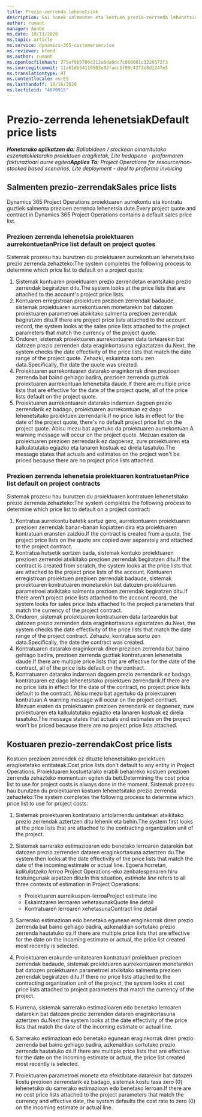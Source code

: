 ```yaml
---
title: Prezio-zerrenda lehenetsiak
description: Gai honek salmenten eta kostuen prezio-zerrenda lehenetsiei buruzko informazioa eskaintzen du Project Operations-en.
author: rumant
manager: Annbe
ms.date: 10/13/2020
ms.topic: article
ms.service: dynamics-365-customerservice
ms.reviewer: kfend
ms.author: rumant
ms.openlocfilehash: 275ef9b9706d212a6da0dc7c060081c3226572f3
ms.sourcegitcommit: 11a61db54119503e82faec5f99c4273e8d1247e5
ms.translationtype: HT
ms.contentlocale: eu-ES
ms.lasthandoff: 10/16/2020
ms.locfileid: "4070915"
---
```

# <a name="default-price-lists"></a><span data-ttu-id="a9ec7-103">Prezio-zerrenda lehenetsiak</span><span class="sxs-lookup"><span data-stu-id="a9ec7-103">Default price lists</span></span>

<span data-ttu-id="a9ec7-104">_**Honetarako aplikatzen da:** Baliabideen / stockean oinarritutako eszenatokietarako proiektuen eragiketak, Lite hedapena - proformaren fakturazioari aurre egitea_</span><span class="sxs-lookup"><span data-stu-id="a9ec7-104">_**Applies To:** Project Operations for resource/non-stocked based scenarios, Lite deployment - deal to proforma invoicing_</span></span>

## <a name="sales-price-lists"></a><span data-ttu-id="a9ec7-105">Salmenten prezio-zerrendak</span><span class="sxs-lookup"><span data-stu-id="a9ec7-105">Sales price lists</span></span>

<span data-ttu-id="a9ec7-106">Dynamics 365 Project Operations proiektuaren aurrekontu eta kontratu guztiek salmenta prezioen zerrenda lehenetsia dute.</span><span class="sxs-lookup"><span data-stu-id="a9ec7-106">Every project quote and contract in Dynamics 365 Project Operations contains a default sales price list.</span></span> 

### <a name="price-list-default-on-project-quotes"></a><span data-ttu-id="a9ec7-107">Prezioen zerrenda lehenetsia proiektuaren aurrekontuetan</span><span class="sxs-lookup"><span data-stu-id="a9ec7-107">Price list default on project quotes</span></span>
<span data-ttu-id="a9ec7-108">Sistemak prozesu hau burutzen du proiektuaren aurrekontuan lehenetsitako prezio zerrenda zehazteko:</span><span class="sxs-lookup"><span data-stu-id="a9ec7-108">The system completes the following process to determine which price list to default on a project quote:</span></span>

1. <span data-ttu-id="a9ec7-109">Sistemak kontuaren proiektuaren prezio zerrendetan erantsitako prezio zerrendak begiratzen ditu.</span><span class="sxs-lookup"><span data-stu-id="a9ec7-109">The system looks at the price lists that are attached to the account's project price lists.</span></span> 
2. <span data-ttu-id="a9ec7-110">Kontuaren erregistroan proiektuen prezioen zerrendak badaude, sistemak proiektuaren aurrekontuaren monetarekin bat datozen proiektuaren parametroei atxikitako salmenta prezioen zerrendak begiratzen ditu.</span><span class="sxs-lookup"><span data-stu-id="a9ec7-110">If there are project price lists attached to the account record, the system looks at the sales price lists attached to the project parameters that match the currency of the project quote.</span></span>
3. <span data-ttu-id="a9ec7-111">Ondoren, sistemak proiektuaren aurrekontuaren data tartearekin bat datozen prezio zerrenden data eraginkortasuna egiaztatzen du.</span><span class="sxs-lookup"><span data-stu-id="a9ec7-111">Next, the system checks the date effectivity of the price lists that match the date range of the project quote.</span></span> <span data-ttu-id="a9ec7-112">Zehazki, eskaintza sortu zen data.</span><span class="sxs-lookup"><span data-stu-id="a9ec7-112">Specifically, the date the quote was created.</span></span>
4. <span data-ttu-id="a9ec7-113">Proiektuaren aurrekontuaren datarako eraginkorrak diren prezioen zerrenda bat baino gehiago badira, prezioen zerrenda guztiak proiektuaren aurrekontuan lehenetsita daude.</span><span class="sxs-lookup"><span data-stu-id="a9ec7-113">If there are multiple price lists that are effective for the date of the project quote, all of the price lists default on the project quote.</span></span>
5. <span data-ttu-id="a9ec7-114">Proiektuaren aurrekontuaren datarako indarrean dagoen prezio zerrendarik ez badago, proiektuaren aurrekontuan ez dago lehenetsitako proiektuen zerrendarik.</span><span class="sxs-lookup"><span data-stu-id="a9ec7-114">If no price lists in effect for the date of the project quote, there's no default project price list on the project quote.</span></span> <span data-ttu-id="a9ec7-115">Abisu mezu bat agertuko da proiektuaren aurrekontuan.</span><span class="sxs-lookup"><span data-stu-id="a9ec7-115">A warning message will occur on the project quote.</span></span> <span data-ttu-id="a9ec7-116">Mezuan esaten da proiektuaren prezioen zerrendarik ez dagoenez, zure proiektuaren eta kalkulatutako egiazko eta lanaren kostuak ez direla tasatuko.</span><span class="sxs-lookup"><span data-stu-id="a9ec7-116">The message states that actuals and estimates on the project won't be priced because there are no project price lists attached.</span></span>

### <a name="price-list-default-on-project-contracts"></a><span data-ttu-id="a9ec7-117">Prezioen zerrenda lehenetsia proiektuaren kontratuetan</span><span class="sxs-lookup"><span data-stu-id="a9ec7-117">Price list default on project contracts</span></span> 
<span data-ttu-id="a9ec7-118">Sistemak prozesu hau burutzen du proiektuaren kontratuen lehenetsitako prezio zerrenda zehazteko:</span><span class="sxs-lookup"><span data-stu-id="a9ec7-118">The system completes the following process to determine which price list to default on a project contract:</span></span>

1. <span data-ttu-id="a9ec7-119">Kontratua aurrekontu batetik sortuz gero, aurrekontuaren proiektuaren prezioen zerrendak banan-banan kopiatzen dira eta proiektuaren kontratuari eransten zaizkio.</span><span class="sxs-lookup"><span data-stu-id="a9ec7-119">If the contract is created from a quote, the project price lists on the quote are copied over separately and attached to the project contract.</span></span>
2. <span data-ttu-id="a9ec7-120">Kontratua hutsetik sortzen bada, sistemak kontuko proiektuaren prezioen zerrendei atxikitako prezioen zerrendak begiratzen ditu.</span><span class="sxs-lookup"><span data-stu-id="a9ec7-120">If the contract is created from scratch, the system looks at the price lists that are attached to the project price lists of the account.</span></span> <span data-ttu-id="a9ec7-121">Kontuaren erregistroan proiektuen prezioen zerrendak badaude, sistemak proiektuaren kontratuaren monetarekin bat datozen proiektuaren parametroei atxikitako salmenta prezioen zerrendak begiratzen ditu.</span><span class="sxs-lookup"><span data-stu-id="a9ec7-121">If there aren't project price lists attached to the account record, the system looks for sales price lists attached to the project parameters that match the currency of the project contract.</span></span>
4. <span data-ttu-id="a9ec7-122">Ondoren, sistemak proiektuaren kontratuaren data tartearekin bat datozen prezio zerrenden data eraginkortasuna egiaztatzen du.</span><span class="sxs-lookup"><span data-stu-id="a9ec7-122">Next, the system checks the date effectivity of the price lists that match the date range of the project contract.</span></span> <span data-ttu-id="a9ec7-123">Zehazki, kontratua sortu zen data.</span><span class="sxs-lookup"><span data-stu-id="a9ec7-123">Specifically, the date the contract was created.</span></span>
5. <span data-ttu-id="a9ec7-124">Kontratuaren datarako eraginkorrak diren prezioen zerrenda bat baino gehiago badira, prezioen zerrenda guztiak kontratuaren lehenetsita daude.</span><span class="sxs-lookup"><span data-stu-id="a9ec7-124">If there are multiple price lists that are effective for the date of the contract, all of the price lists default on the contract.</span></span>
6. <span data-ttu-id="a9ec7-125">Kontratuaren datarako indarrean dagoen prezio zerrendarik ez badago, kontratuaren ez dago lehenetsitako proiektuen zerrendarik.</span><span class="sxs-lookup"><span data-stu-id="a9ec7-125">If there are no price lists in effect for the date of the contract, no project price lists default to the contract.</span></span> <span data-ttu-id="a9ec7-126">Abisu mezu bat agertuko da proiektuaren kontratuan.</span><span class="sxs-lookup"><span data-stu-id="a9ec7-126">A warning message will occur on the project contract.</span></span> <span data-ttu-id="a9ec7-127">Mezuan esaten da proiektuaren prezioen zerrendarik ez dagoenez, zure proiektuaren eta kalkulatutako egiazko eta lanaren kostuak ez direla tasatuko.</span><span class="sxs-lookup"><span data-stu-id="a9ec7-127">The message states that actuals and estimates on the project won't be priced because there are no project price lists attached.</span></span>

## <a name="cost-price-lists"></a><span data-ttu-id="a9ec7-128">Kostuaren prezio-zerrendak</span><span class="sxs-lookup"><span data-stu-id="a9ec7-128">Cost price lists</span></span>

<span data-ttu-id="a9ec7-129">Kostuen prezioen zerrendek ez dituzte lehenetsitako proiektuen eragiketetako entitateak.</span><span class="sxs-lookup"><span data-stu-id="a9ec7-129">Cost price lists don't default to any entity in Project Operations.</span></span> <span data-ttu-id="a9ec7-130">Proiektuaren kostuetarako erabili beharreko kostuen prezioen zerrenda zehazteko momentuan egiten da beti.</span><span class="sxs-lookup"><span data-stu-id="a9ec7-130">Determining the cost price list to use for project costs is always done in the moment.</span></span> <span data-ttu-id="a9ec7-131">Sistemak prozesu hau burutzen du proiektuaren kostuen lehenetsitako prezio zerrenda zehazteko:</span><span class="sxs-lookup"><span data-stu-id="a9ec7-131">The system completes the following process to determine which price list to use for project costs:</span></span>

1. <span data-ttu-id="a9ec7-132">Sistemak proiektuaren kontratazio antolamendu unitateari atxikitako prezio zerrendak aztertzen ditu lehenik eta behin.</span><span class="sxs-lookup"><span data-stu-id="a9ec7-132">The system first looks at the price lists that are attached to the contracting organization unit of the project.</span></span>
2. <span data-ttu-id="a9ec7-133">Sistemak sarrerako estimazioaren edo benetako lerroaren datarekin bat datozen prezio zerrenden dataren eraginkortasuna aztertzen du.</span><span class="sxs-lookup"><span data-stu-id="a9ec7-133">The system then looks at the date effectivity of the price lists that match the date of the incoming estimate or actual line.</span></span> <span data-ttu-id="a9ec7-134">Egoera horretan, *kalkulatzeko lerroa* Project Operations-eko zenbatespenaren hiru testuinguruak aipatzen ditu:</span><span class="sxs-lookup"><span data-stu-id="a9ec7-134">In this situation, *estimate line* refers to all three contexts of estimation in Project Operations:</span></span>

    - <span data-ttu-id="a9ec7-135">Proiektuaren aurreikuspen-lerroa</span><span class="sxs-lookup"><span data-stu-id="a9ec7-135">Project estimate line</span></span>
    - <span data-ttu-id="a9ec7-136">Eskaintzaren lerroaren xehetasunak</span><span class="sxs-lookup"><span data-stu-id="a9ec7-136">Quote line detail</span></span>
    - <span data-ttu-id="a9ec7-137">Kontratuaren lerroaren xehetasuna</span><span class="sxs-lookup"><span data-stu-id="a9ec7-137">Contract line detail</span></span>
  
3. <span data-ttu-id="a9ec7-138">Sarrerako estimazioan edo benetako egunean eraginkorrak diren prezio zerrenda bat baino gehiago badira, azkenaldian sortutako prezio zerrenda hautatuko da.</span><span class="sxs-lookup"><span data-stu-id="a9ec7-138">If there are multiple price lists that are effective for the date on the incoming estimate or actual, the price list created most recently is selected.</span></span>
4. <span data-ttu-id="a9ec7-139">Proiektuaren erakunde-unitatearen kontratuari proiektuen prezioen zerrendak badaude, sistemak proiektuaren aurrekontuaren monetarekin bat datozen proiektuaren parametroei atxikitako salmenta prezioen zerrendak begiratzen ditu.</span><span class="sxs-lookup"><span data-stu-id="a9ec7-139">If there no price lists attached to the contracting organization unit of the project, the system looks at cost price lists attached to project parameters that match the currency of the project.</span></span>
5. <span data-ttu-id="a9ec7-140">Hurrena, sistemak sarrerako estimazioaren edo benetako lerroaren datarekin bat datozen prezio zerrenden dataren eraginkortasuna aztertzen du.</span><span class="sxs-lookup"><span data-stu-id="a9ec7-140">Next the system looks at the date effectivity of the price lists that match the date of the incoming estimate or actual line.</span></span> 
6. <span data-ttu-id="a9ec7-141">Sarrerako estimazioan edo benetako egunean eraginkorrak diren prezio zerrenda bat baino gehiago badira, azkenaldian sortutako prezio zerrenda hautatuko da.</span><span class="sxs-lookup"><span data-stu-id="a9ec7-141">If there are multiple price lists that are effective for the date on the incoming estimate or actual, the price list created most recently is selected.</span></span>
7. <span data-ttu-id="a9ec7-142">Proiektuaren parametroei moneta eta efektibitate datarekin bat datozen kostu prezioen zerrendarik ez badago, sistemak kostu tasa zero (0) lehenetsiko du sarrerako estimazioan edo benetako lerroan.</span><span class="sxs-lookup"><span data-stu-id="a9ec7-142">If there are no cost price lists attached to the project parameters that match the currency and effective date, the system defaults the cost rate to zero (0) on the incoming estimate or actual line.</span></span>
